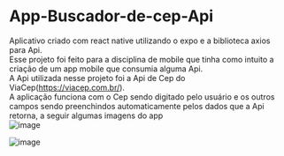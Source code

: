 # App-Buscador-de-cep-Api

Aplicativo criado com react native utilizando o expo e a biblioteca axios para Api.
<br> Esse projeto foi feito para a disciplina de mobile que tinha como intuito a criação de um app mobile que consumia alguma Api. 
<br> A Api utilizada nesse projeto foi a Api de Cep do ViaCep(https://viacep.com.br/).
<br> A aplicação funciona com o Cep sendo digitado pelo usuário e os outros campos sendo preenchindos automaticamente pelos dados que a Api retorna, a seguir algumas imagens do app <br>
![image](https://github.com/Devrafael112/App-Buscador-de-cep-Api/assets/76628576/0c748e41-e66e-4a8a-9015-99f8f85ec718)
<br>

![image](https://github.com/Devrafael112/App-Buscador-de-cep-Api/assets/76628576/48b9650a-5d5d-4f94-8ca3-5558d41a2c27)
